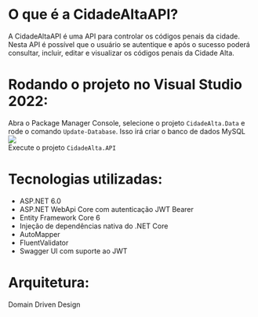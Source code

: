 # O que é a CidadeAltaAPI?
A CidadeAltaAPI é uma API para controlar os códigos penais da cidade. Nesta API é possível que o usuário se autentique e após o sucesso poderá consultar, incluir, editar e visualizar os códigos penais da Cidade Alta.

# Rodando o projeto no Visual Studio 2022:
Abra o Package Manager Console, selecione o projeto `CidadeAlta.Data` e rode o comando `Update-Database`. Isso irá criar o banco de dados MySQL  
<img src="https://i.imgur.com/DQL6Yun.png"/>  
Execute o projeto `CidadeAlta.API`

# Tecnologias utilizadas:
- ASP.NET 6.0
- ASP.NET WebApi Core com autenticação JWT Bearer
- Entity Framework Core 6
- Injeção de dependências nativa do .NET Core
- AutoMapper
- FluentValidator
- Swagger UI com suporte ao JWT

# Arquitetura:
Domain Driven Design
